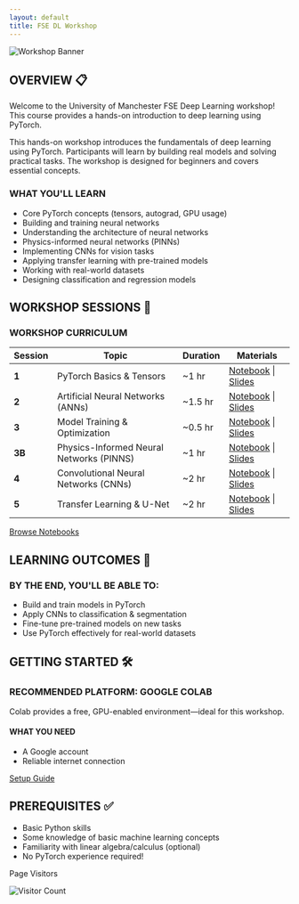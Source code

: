 ```yaml
---
layout: default
title: FSE DL Workshop
---
```


![Workshop Banner](https://i.imgur.com/mTltzAc.png)

## OVERVIEW 📋
Welcome to the University of Manchester FSE Deep Learning workshop! This course provides a hands-on introduction to deep learning using PyTorch.

This hands-on workshop introduces the fundamentals of deep learning using PyTorch. Participants will learn by building real models and solving practical tasks. The workshop is designed for beginners and covers essential concepts.

<div class="card">
  <h3>WHAT YOU'LL LEARN</h3>
  <ul>
    <li>Core PyTorch concepts (tensors, autograd, GPU usage)</li>
    <li>Building and training neural networks</li>
    <li>Understanding the architecture of neural networks</li>
    <li>Physics-informed neural networks (PINNs)</li>
    <li>Implementing CNNs for vision tasks</li>
    <li>Applying transfer learning with pre-trained models</li>
    <li>Working with real-world datasets</li>
    <li>Designing classification and regression models</li>
  </ul>
</div>

## WORKSHOP SESSIONS 🧠

<div class="notebook-browser">
  <div class="notebook-card">
    <div class="notebook-header">
      <h3>WORKSHOP CURRICULUM</h3>
    </div>
    <div class="notebook-content">
      <table>
        <thead>
          <tr>
            <th>Session</th>
            <th>Topic</th>
            <th>Duration</th>
            <th>Materials</th>
          </tr>
        </thead>
        <tbody>
          <tr>
            <td><strong>1</strong></td>
            <td>PyTorch Basics & Tensors</td>
            <td>~1 hr</td>
            <td>
              <a href="{{ site.baseurl }}/notebooks/session1">Notebook</a> | 
              <a href="{{ site.baseurl }}/slides/SE01_FSE_DL_WORKSHOP.pdf" target="_blank"><i class="fas fa-file-pdf"></i> Slides</a>
            </td>
          </tr>
          <tr>
            <td><strong>2</strong></td>
            <td>Artificial Neural Networks (ANNs)</td>
            <td>~1.5 hr</td>
            <td>
              <a href="{{ site.baseurl }}/notebooks/session2">Notebook</a> | 
              <a href="{{ site.baseurl }}/slides/SE02_FSE_DL_WORKSHOP.pdf" target="_blank"><i class="fas fa-file-pdf"></i> Slides</a>
            </td>
          </tr>
          <tr>
            <td><strong>3</strong></td>
            <td>Model Training & Optimization</td>
            <td>~0.5 hr</td>
            <td>
              <a href="{{ site.baseurl }}/notebooks/session3b">Notebook</a> | 
              <a href="{{ site.baseurl }}/slides/SE03B_FSE_DL_WORKSHOP.pdf" target="_blank"><i class="fas fa-file-pdf"></i> Slides</a>
            </td>
          </tr>
          <tr>
            <td><strong>3B</strong></td>
            <td>Physics-Informed Neural Networks (PINNS) </td>
            <td>~1 hr</td>
            <td>
              <a href="{{ site.baseurl }}/notebooks/session3b">Notebook</a> | 
              <a href="{{ site.baseurl }}/slides/SE03B_FSE_DL_WORKSHOP.pdf" target="_blank"><i class="fas fa-file-pdf"></i> Slides</a>
            </td>
          </tr>
          <tr>
            <td><strong>4</strong></td>
            <td>Convolutional Neural Networks (CNNs)</td>
            <td>~2 hr</td>
            <td>
              <a href="{{ site.baseurl }}/notebooks/session4">Notebook</a> | 
              <a href="{{ site.baseurl }}/slides/SE04_FSE_DL_WORKSHOP.pdf" target="_blank"><i class="fas fa-file-pdf"></i> Slides</a>
            </td>
          </tr>
          <tr>
            <td><strong>5</strong></td>
            <td>Transfer Learning & U-Net</td>
            <td>~2 hr</td>
            <td>
              <a href="{{ site.baseurl }}/notebooks/session5">Notebook</a> | 
              <a href="{{ site.baseurl }}/slides/SE05_FSE_DL_WORKSHOP.pdf" target="_blank"><i class="fas fa-file-pdf"></i> Slides</a>
            </td>
          </tr>
        </tbody>
      </table>
    </div>
    <div class="notebook-footer">
      <a href="{{ site.baseurl }}/pages/workshop-sessions" class="colab-button">
        Browse Notebooks
      </a>
    </div>
  </div>
</div>

## LEARNING OUTCOMES 🎯

<div class="card">
  <h3>BY THE END, YOU'LL BE ABLE TO:</h3>
  <ul>
    <li>Build and train models in PyTorch</li>
    <li>Apply CNNs to classification & segmentation</li>
    <li>Fine-tune pre-trained models on new tasks</li>
    <li>Use PyTorch effectively for real-world datasets</li>
  </ul>
</div>

## GETTING STARTED 🛠️

<div class="card">
  <h3>RECOMMENDED PLATFORM: GOOGLE COLAB</h3>
  <p>Colab provides a free, GPU-enabled environment—ideal for this workshop.</p>
  
  <h4>WHAT YOU NEED</h4>
  <ul>
    <li>A Google account</li>
    <li>Reliable internet connection</li>
  </ul>
  
  <div class="notebook-footer">
    <a href="{{ site.baseurl }}/pages/setup-guide" class="colab-button">
      Setup Guide
    </a>
  </div>
</div>

## PREREQUISITES ✅

<div class="card">
  <ul>
    <li>Basic Python skills <i class="fab fa-python"></i> </li>
      <li>Some knowledge of basic machine learning concepts</li>
      <li>Familiarity with linear algebra/calculus (optional)</li>
      <li>No PyTorch experience required!</li>
  </ul>
</div>

<div class="visitor-counter">
  <p>Page Visitors</p>
  <img src="https://visitor-badge.laobi.icu/badge?page_id=fse_dl_workshop.index" alt="Visitor Count">
</div>